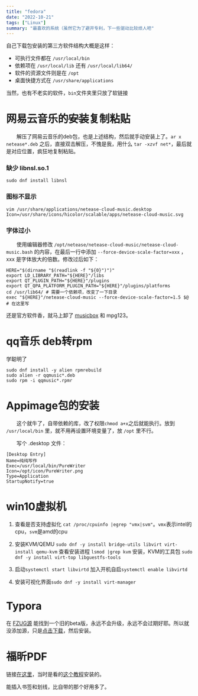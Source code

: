 ```yaml
---
title: "fedora"
date: "2022-10-21"
tags: ["Linux"]
summary: "最喜欢的系统（虽然它为了避开专利，下一些驱动比较烦人吧"
---
```


自己下载包安装的第三方软件结构大概是这样：

- 可执行文件都在 `/usr/local/bin`
- 依赖项在 `/usr/local/lib` 还有 `/usr/local/lib64/`
- 软件的资源文件则是在 `/opt`
- 桌面快捷方式在 `/usr/share/applications`

当然，也有不老实的软件，`bin`文件夹里只放了软链接

# 网易云音乐的~~安装~~复制粘贴

　　解压了网易云音乐的deb包，也是上述结构，然后就手动安装上了。`ar x netease*.deb` 之后，直接双击解压，不愧是我，用什么 `tar -xzvf net*`，最后就是对应位置，疯狂地复制粘贴。

### 缺少 libnsl.so.1

`sudo dnf install libnsl`

### 图标不显示

```shell
vim /usr/share/applications/netease-cloud-music.desktop
Icon=/usr/share/icons/hicolor/scalable/apps/netease-cloud-music.svg
```

### 字体过小

　　使用编辑器修改 `/opt/netease/netease-cloud-music/netease-cloud-music.bash` 的内容，在最后一行中添加 `--force-device-scale-factor=xxx` ，xxx 是字体放大的倍数。修改过后如下：

```shell
HERE="$(dirname "$(readlink -f "${0}")")"
export LD_LIBRARY_PATH="${HERE}"/libs
export QT_PLUGIN_PATH="${HERE}"/plugins 
export QT_QPA_PLATFORM_PLUGIN_PATH="${HERE}"/plugins/platforms
cd /usr/lib64/ # 需要一个依赖项，改变了一下目录
exec "${HERE}"/netease-cloud-music --force-device-scale-factor=1.5 $@ # 在这里写
```

还是官方软件香，就马上卸了 [musicbox](https://github.com/darknessomi/musicbox) 和 mpg123。

# qq音乐 deb转rpm

学聪明了

```
sudo dnf install -y alien rpmrebuild
sudo alien -r qqmusic*.deb
sudo rpm -i qqmusic*.rpmr
```

# Appimage包的安装

　　这个就牛了，自带依赖的库，改了权限`chmod a+x`之后就能执行。放到 `/usr/local/bin` 里，就不用再设置环境变量了，放 `/opt` 里不行。

　　写个 .desktop 文件：

```.desktop
[Desktop Entry]
Name=纯纯写作
Exec=/usr/local/bin/PureWriter
Icon=/opt/icon/PureWriter.png
Type=Application
StartupNotify=true
```

# win10虚拟机

1. 查看是否支持虚拟化
`cat /proc/cpuinfo |egrep "vmx|svm"`。`vmx`表示intel的cpu，`svm`是amd的cpu
2. 安装KVM/QEMU
`sudo dnf -y install bridge-utils libvirt virt-install qemu-kvm`
	查看安装进程
`lsmod |grep kvm`
	安装，KVM的工具包
`sudo dnf -y install virt-top libguestfs-tools`
3. 启动`systemctl start libvirtd`
加入开机自启`systemctl enable libvirtd`

4. 安装可视化界面`sudo dnf -y install virt-manager`

# Typora

在 [FZUG源](https://mirrors.tuna.tsinghua.edu.cn/fzug/free/36/x86_64/) 能找到一个旧的beta版，永远不会升级，永远不会过期好耶。所以就没添加源，只是[点击下载](https://mirrors.tuna.tsinghua.edu.cn/fzug/free/36/x86_64/typora-0.10.11-1.fc36.x86_64.rpm)，然后安装。

# 福昕PDF

链接[在这里](https://www.foxit.com/)，当时是看的[这个教程](https://www.linuxcapable.com/how-to-install-foxit-pdf-reader-on-fedora-34-35/)安装的。

能插入书签和划线，比自带的那个好用多了。
